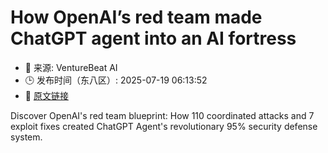 # How OpenAI’s red team made ChatGPT agent into an AI fortress
- 📅 来源: VentureBeat AI
- 🕒 发布时间（东八区）: 2025-07-19 06:13:52
- 🔗 [原文链接](https://venturebeat.com/security/openais-red-team-plan-make-chatgpt-agent-an-ai-fortress/)

Discover OpenAI's red team blueprint: How 110 coordinated attacks and 7 exploit fixes created ChatGPT Agent's revolutionary 95% security defense system.
